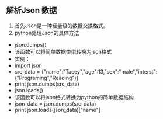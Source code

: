 ## 解析Json 数据
1. 首先Json是一种轻量级的数据交换格式。
2. python处理Json的具体方法
* json.dumps()
* 该函数可以将简单数据类型转换为json格式
* 实例：
* import json 
* src_data = {"name":"Tacey","age":13,"sex":"male","interst":("Programing","Reading")}
* print json.dumps(src_data)
* json.loads()
* 该函数可以将json格式转换为python的简单数据结构
* json_data = json.dumps(src_data)
* print json.loads(json_data)["name"]